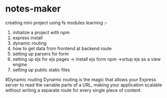 # notes-maker
creating mini project using fs modules
learning :-
1) initialize a project with npm
2) express install
3) dynamic routing 
4) how to get data from frontend at backend route
5) setting up parsers for form
6) setting up ejs for ejs pages
   -> install ejs form npm
   ->srtup ejs as a view engine
7) setting up public static files

#Dynamic routing 
Dynamic routing is the magic that allows your Express server to read the variable parts of a URL, making your application scalable without writing a separate route for every single piece of content.